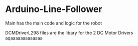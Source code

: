 # Arduino-Line-Follower
Main has the main code and logic for the robot

DCMDriverL298 files are the libary for the 2 DC Motor Drivers
aqaaaaaaaaaaaaa
